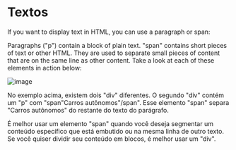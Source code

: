 # Textos

If you want to display text in HTML, you can use a paragraph or span:

Paragraphs ("p") contain a block of plain text.
"span" contains short pieces of text or other HTML. They are used to separate small pieces of content that are on the same line as other content.
Take a look at each of these elements in action below:

![image](https://user-images.githubusercontent.com/85000470/173143803-537f3f24-063d-4932-bc8e-5528da1cd4b5.png)


No exemplo acima, existem dois "div" diferentes. O segundo "div" contém um "p" com "span"Carros autônomos"/span". Esse elemento "span" separa "Carros autônomos" do restante do texto do parágrafo.

É melhor usar um elemento "span" quando você deseja segmentar um conteúdo específico que está embutido ou na mesma linha de outro texto. Se você quiser dividir seu conteúdo em blocos, é melhor usar um "div".
